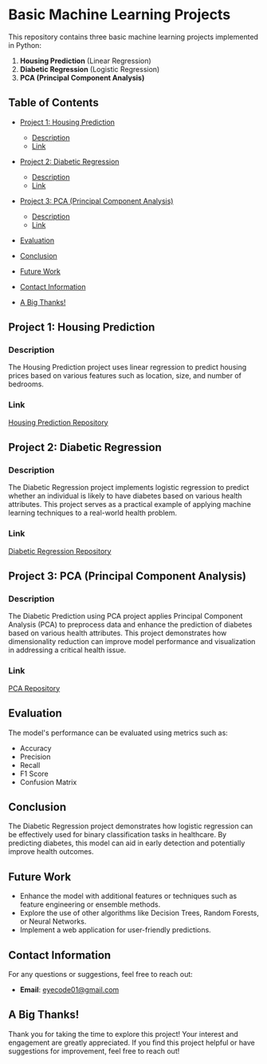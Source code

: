 # Basic Machine Learning Projects

This repository contains three basic machine learning projects implemented in Python:

1. **Housing Prediction** (Linear Regression)
2. **Diabetic Regression** (Logistic Regression)
3. **PCA (Principal Component Analysis)**

## Table of Contents

- [Project 1: Housing Prediction](#project-1-housing-prediction)
  - [Description](#description)
  - [Link](#link)
  
- [Project 2: Diabetic Regression](#project-2-diabetic-regression)
  - [Description](#description-1)
  - [Link](#link-1)

- [Project 3: PCA (Principal Component Analysis)](#project-3-pca-principal-component-analysis)
  - [Description](#description-2)
  - [Link](#link-2)

- [Evaluation](#evaluation)
- [Conclusion](#conclusion)
- [Future Work](#future-work)
- [Contact Information](#contact-information)
- [A Big Thanks!](#a-big-thanks)

## Project 1: Housing Prediction

### Description
The Housing Prediction project uses linear regression to predict housing prices based on various features such as location, size, and number of bedrooms.

### Link
[Housing Prediction Repository](https://github.com/Deep-cx-01/Basic_ML/tree/main/Linear_Regression)

## Project 2: Diabetic Regression

### Description
The Diabetic Regression project implements logistic regression to predict whether an individual is likely to have diabetes based on various health attributes. This project serves as a practical example of applying machine learning techniques to a real-world health problem.

### Link
[Diabetic Regression Repository](https://github.com/Deep-cx-01/Basic_ML/tree/main/Logistic_Regression)

## Project 3: PCA (Principal Component Analysis)

### Description
The Diabetic Prediction using PCA project applies Principal Component Analysis (PCA) to preprocess data and enhance the prediction of diabetes based on various health attributes. This project demonstrates how dimensionality reduction can improve model performance and visualization in addressing a critical health issue.

### Link
[PCA Repository](https://github.com/Deep-cx-01/Basic_ML/tree/main/PCA)

## Evaluation
The model's performance can be evaluated using metrics such as:
- Accuracy
- Precision
- Recall
- F1 Score
- Confusion Matrix

## Conclusion
The Diabetic Regression project demonstrates how logistic regression can be effectively used for binary classification tasks in healthcare. By predicting diabetes, this model can aid in early detection and potentially improve health outcomes.

## Future Work
- Enhance the model with additional features or techniques such as feature engineering or ensemble methods.
- Explore the use of other algorithms like Decision Trees, Random Forests, or Neural Networks.
- Implement a web application for user-friendly predictions.

## Contact Information
For any questions or suggestions, feel free to reach out:

- **Email**: eyecode01@gmail.com

## A Big Thanks!
Thank you for taking the time to explore this project! Your interest and engagement are greatly appreciated. If you find this project helpful or have suggestions for improvement, feel free to reach out!
